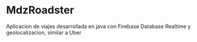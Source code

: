 # MdzRoadster
Aplicacion de viajes desarrollada en java con Firebase Database Realtime y geolocalizacion, similar a Uber









